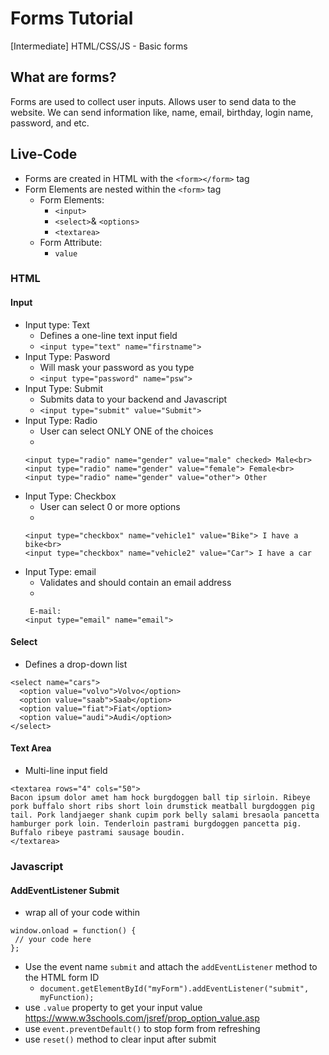 # Forms Tutorial
[Intermediate] HTML/CSS/JS - Basic forms 


## What are forms?
Forms are used to collect user inputs. Allows user to send data to the website. We can send information like, name, email, birthday, login name, password, and etc. 

## Live-Code 
- Forms are created in HTML with the `<form></form>` tag
- Form Elements are nested within the `<form>` tag
  - Form Elements:
    - `<input>`
    - `<select>`& `<options>`
    - `<textarea>`
  - Form Attribute:
    - `value`
### HTML
#### Input
- Input type: Text
  - Defines a one-line text input field
  - `<input type="text" name="firstname">`
- Input Type: Pasword
  - Will mask your password as you type
  - `<input type="password" name="psw">`
- Input Type: Submit
  - Submits data to your backend and Javascript
  - `<input type="submit" value="Submit">`
- Input Type: Radio
  - User can select ONLY ONE of the choices
  - 
  ```
  <input type="radio" name="gender" value="male" checked> Male<br>
  <input type="radio" name="gender" value="female"> Female<br>
  <input type="radio" name="gender" value="other"> Other
  ```
- Input Type: Checkbox
  - User can select 0 or more options
  - 
  ```
  <input type="checkbox" name="vehicle1" value="Bike"> I have a bike<br>
  <input type="checkbox" name="vehicle2" value="Car"> I have a car 
  ```
- Input Type: email
  - Validates and should contain an email address
  - 
  ```
   E-mail:
  <input type="email" name="email">
  ```
  
#### Select
- Defines a drop-down list
```
<select name="cars">
  <option value="volvo">Volvo</option>
  <option value="saab">Saab</option>
  <option value="fiat">Fiat</option>
  <option value="audi">Audi</option>
</select>
 ```
  
#### Text Area
- Multi-line input field
```
<textarea rows="4" cols="50">
Bacon ipsum dolor amet ham hock burgdoggen ball tip sirloin. Ribeye pork buffalo short ribs short loin drumstick meatball burgdoggen pig tail. Pork landjaeger shank cupim pork belly salami bresaola pancetta hamburger pork loin. Tenderloin pastrami burgdoggen pancetta pig. Buffalo ribeye pastrami sausage boudin. 
</textarea>
 ```
### Javascript
#### AddEventListener Submit
- wrap all of your code within
```
window.onload = function() {
 // your code here
};
```
- Use the event name `submit` and attach the `addEventListener` method to the HTML form ID
  - `document.getElementById("myForm").addEventListener("submit", myFunction);`
- use `.value` property to get your input value https://www.w3schools.com/jsref/prop_option_value.asp
- use `event.preventDefault()` to stop form from refreshing
- use `reset()` method to clear input after submit




